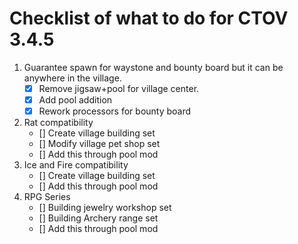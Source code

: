 # Checklist of what to do for CTOV 3.4.5

1. Guarantee spawn for waystone and bounty board but it can be anywhere in the village.
    - [x] Remove jigsaw+pool for village center.
    - [x] Add pool addition
    - [x] Rework processors for bounty board
2. Rat compatibility
    - [] Create village building set
    - [] Modify village pet shop set
    - [] Add this through pool mod
3. Ice and Fire compatibility
    - [] Create village building set
    - [] Add this through pool mod
4. RPG Series
    - [] Building jewelry workshop set
    - [] Building Archery range set
    - [] Add this through pool mod
